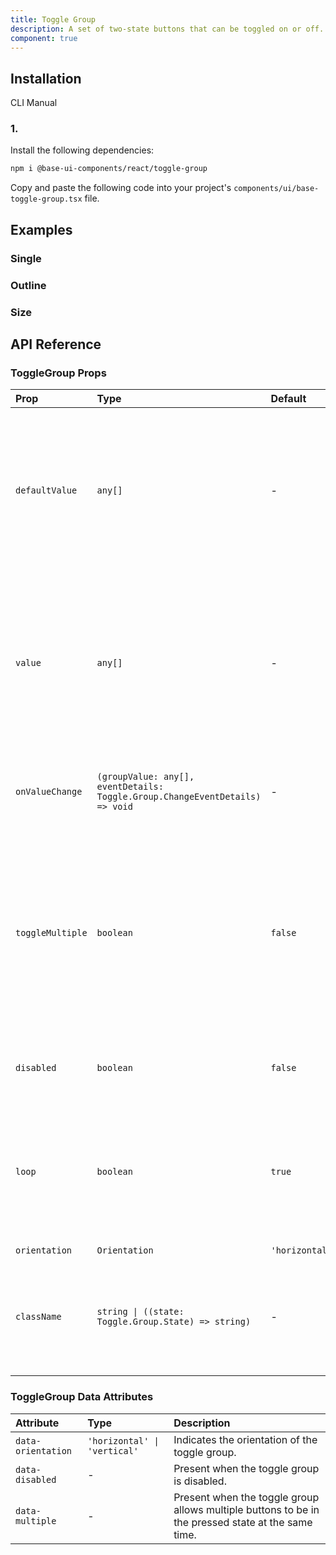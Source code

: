 ```yaml
---
title: Toggle Group
description: A set of two-state buttons that can be toggled on or off.
component: true
---
```


## Installation

CLI
Manual

### 1.

Install the following dependencies:

```bash
npm i @base-ui-components/react/toggle-group
```

Copy and paste the following code into your project's `components/ui/base-toggle-group.tsx` file.

## Examples

### Single

### Outline

### Size

## API Reference

### ToggleGroup Props

| Prop             | Type                                                                         | Default        | Description                                                                                                                                                                    |
| :--------------- | :--------------------------------------------------------------------------- | :------------- | :----------------------------------------------------------------------------------------------------------------------------------------------------------------------------- |
| `defaultValue`   | `any[]`                                                                      | -              | The open state of the toggle group represented by an array of the values of all pressed toggle buttons. This is the uncontrolled counterpart of `value`.                       |
| `value`          | `any[]`                                                                      | -              | The open state of the toggle group represented by an array of the values of all pressed toggle buttons. This is the controlled counterpart of `defaultValue`.                  |
| `onValueChange`  | `(groupValue: any[], eventDetails: Toggle.Group.ChangeEventDetails) => void` | -              | Callback fired when the pressed states of the toggle group changes.                                                                                                            |
| `toggleMultiple` | `boolean`                                                                    | `false`        | When `false` only one item in the group can be pressed. If any item in the group becomes pressed, the others will become unpressed. When `true` multiple items can be pressed. |
| `disabled`       | `boolean`                                                                    | `false`        | Whether the toggle group should ignore user interaction.                                                                                                                       |
| `loop`           | `boolean`                                                                    | `true`         | Whether to loop keyboard focus back to the first item when the end of the list is reached while using the arrow keys.                                                          |
| `orientation`    | `Orientation`                                                                | `'horizontal'` | -                                                                                                                                                                              |
| `className`      | `string \| ((state: Toggle.Group.State) => string)`                          | -              | CSS class applied to the element, or a function that returns a class based on the component's state.                                                                           |

### ToggleGroup Data Attributes

| Attribute          | Type                         | Description                                                                                        |
| :----------------- | :--------------------------- | :------------------------------------------------------------------------------------------------- |
| `data-orientation` | `'horizontal' \| 'vertical'` | Indicates the orientation of the toggle group.                                                     |
| `data-disabled`    | -                            | Present when the toggle group is disabled.                                                         |
| `data-multiple`    | -                            | Present when the toggle group allows multiple buttons to be in the pressed state at the same time. |

